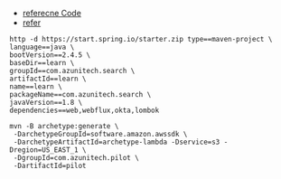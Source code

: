 - [referecne Code](https://github.com/awsdocs/aws-doc-sdk-examples/tree/main/javav2/example_code)
- [refer](https://docs.aws.amazon.com/sdk-for-java/latest/developer-guide/setup-project-maven.html)
```
http -d https://start.spring.io/starter.zip type==maven-project \
language==java \
bootVersion==2.4.5 \
baseDir==learn \
groupId==com.azunitech.search \
artifactId==learn \
name==learn \
packageName==com.azunitech.search \
javaVersion==1.8 \
dependencies==web,webflux,okta,lombok
```

```shell
mvn -B archetype:generate \
 -DarchetypeGroupId=software.amazon.awssdk \
 -DarchetypeArtifactId=archetype-lambda -Dservice=s3 -Dregion=US_EAST_1 \
 -DgroupId=com.azunitech.pilot \
 -DartifactId=pilot
```